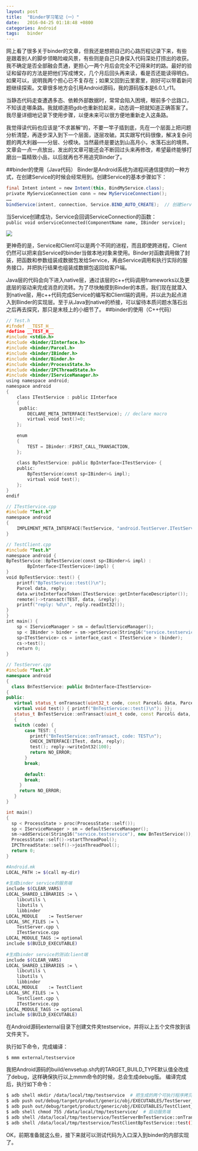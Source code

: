 ```yaml
---
layout: post
title:  "Binder学习笔记（一）"
date:   2016-04-25 01:18:48 +0800
categories: Android
tags:   binder
---
```

网上看了很多关于binder的文章，但我还是想把自己的心路历程记录下来，有些是跟着别人的脚步领略险峻风景，有些则是自己只身探入代码深处打捞出的收获。我不确定是否全部融会贯通，更担心一两个月后会完全不记得来时的路。最好的验证和留存的方法是把他们写成博文，几个月后回头再来读，看是否还能读得明白。如果可以，说明我两个担心已不复存在；如果又回到云里雾里，刚好可以带着新问题继续探索。文章很多地方会引用Android源码，我的源码版本是6.0.1_r11。

当静态代码走查遭遇多态、依赖外部数据时，常常会陷入困境，眼前多个岔路口，不知该走哪条路。我就顺道把gdb也重新捡起来，动态调一把就知道正确答案了。我尽量详细地记录下使用步骤，以便未来可以很方便地重新走入这条路。

我觉得读代码也应该是“不求甚解”的，不要一竿子插到底，先在一个层面上把问题分析清楚，再逐步深入到下一个层面，逐层攻破。其实跟写代码很像，解决复杂问题的两大利器——分层、分模块。当然最终是要达到山高月小，水落石出的境界。文章会一点一点放出，发出的文章可能还会不断回过头来再修改，希望最终能够打磨出一篇精致小品，以后就再也不用追究Binder了。

##binder的使用（Java代码）
Binder是Android系统为进程间通信提供的一种方式，在创建Service的时候会经常用到。创建Service的基本步骤如下：
``` java
final Intent intent = new Intent(this, BindMyService.class);  
private MyServiceConnection conn = new MyServiceConnection();  
……  
bindService(intent, connection, Service.BIND_AUTO_CREATE);  // 创建Service 
```

当Service创建成功，Service会回调ServiceConnection的函数：
`public void onServiceConnected(ComponentName name, IBinder service); `

![](05111709.png)

更神奇的是，Service和Client可以是两个不同的进程，而且即使跨进程，Client仍然可以把来自Service的binder当做本地对象来使用。Binder对函数调用做了封装，把函数和参数组装成数据包发给Service，再由Service调用和执行实际的服务接口，并把执行结果也组装成数据包返回给客户端。

Java层的代码会向下进入native层，通过该层的c++代码调用frameworks以及更底层的驱动来完成消息的流转。为了尽快触摸到Binder的本质，我们现在就潜入到native层，用c++代码完成Service的编写和Client端的调用，并以此为起点进入到Binder的实现层。至于从Java到native的桥接，可以留待本质问题水落石出之后再去探究，那只是末枝上的小细节了。
##binder的使用（C++代码）
``` c++
// Test.h  
#ifndef __TEST_H__  
#define __TEST_H__  
#include <stdio.h>  
#include <binder/IInterface.h>  
#include <binder/Parcel.h>  
#include <binder/IBinder.h>  
#include <binder/Binder.h>  
#include <binder/ProcessState.h>  
#include <binder/IPCThreadState.h>  
#include <binder/IServiceManager.h>  
using namespace android;  
namespace android  
{  
    class ITestService : public IInterface  
    {  
     public:  
        DECLARE_META_INTERFACE(TestService); // declare macro  
        virtual void test()=0;  
    };  
   
    enum  
    {  
        TEST = IBinder::FIRST_CALL_TRANSACTION,  
    };  
  
    class BpTestService: public BpInterface<ITestService> {  
    public:  
        BpTestService(const sp<IBinder>& impl);  
        virtual void test();  
    };  
}  
endif  
```

``` c++
// ITestService.cpp
#include "Test.h"  
namespace android  
{  
    IMPLEMENT_META_INTERFACE(TestService, "android.TestServer.ITestService");  
} 
```
``` c++
// TestClient.cpp  
#include "Test.h"  
namespace android {  
BpTestService::BpTestService(const sp<IBinder>& impl) :  
        BpInterface<ITestService>(impl) {  
}  
void BpTestService::test() {  
    printf("BpTestService::test()\n");  
    Parcel data, reply;  
    data.writeInterfaceToken(ITestService::getInterfaceDescriptor());  
    remote()->transact(TEST, data, &reply);  
    printf("reply: %d\n", reply.readInt32());  
}  
}  
int main() {  
    sp < IServiceManager > sm = defaultServiceManager();  
    sp < IBinder > binder = sm->getService(String16("service.testservice"));  
    sp<ITestService> cs = interface_cast < ITestService > (binder);  
    cs->test();  
    return 0;  
}  
```
``` c++
// TestServer.cpp
#include "Test.h"
namespace android 
{
  class BnTestService: public BnInterface<ITestService> 
{
public: 
   virtual status_t onTransact(uint32_t code, const Parcel& data, Parcel* reply, uint32_t flags = 0); 
   virtual void test() { printf("BnTestService::test()\n"); }};
   status_t BnTestService::onTransact(uint_t code, const Parcel& data, Parcel* reply, uint32_t flags) 
   { 
   switch (code) { 
	   case TEST: { 
		 printf("BnTestService::onTransact, code: TEST\n"); 
		 CHECK_INTERFACE(ITest, data, reply); 
		 test(); reply->writeInt32(100); 
		 return NO_ERROR; 
	   } 
	   break; 
 
	   default: 
	   break; 
	 } 
	 return NO_ERROR;
   }
}

int main() 
{ 
  sp < ProcessState > proc(ProcessState::self()); 
  sp < IServiceManager > sm = defaultServiceManager(); 
  sm->addService(String16("service.testservice"), new BnTestService()); 
  ProcessState::self()->startThreadPool(); 
  IPCThreadState::self()->joinThreadPool(); 
  return 0;
}
```

``` bash
#Android.mk
LOCAL_PATH := $(call my-dir)  
  
#生成binder service的服务端  
include $(CLEAR_VARS)  
LOCAL_SHARED_LIBRARIES := \  
    libcutils \  
    libutils \  
    libbinder   
LOCAL_MODULE    := TestServer  
LOCAL_SRC_FILES := \  
    TestServer.cpp \  
    ITestService.cpp  
LOCAL_MODULE_TAGS := optional  
include $(BUILD_EXECUTABLE)  
   
#生成binder service的测试client端  
include $(CLEAR_VARS)  
LOCAL_SHARED_LIBRARIES := \  
    libcutils \  
    libutils \  
    libbinder   
LOCAL_MODULE    := TestClient  
LOCAL_SRC_FILES := \  
    TestClient.cpp \  
    ITestService.cpp  
LOCAL_MODULE_TAGS := optional  
include $(BUILD_EXECUTABLE)  
```

在Android源码external目录下创建文件夹testservice，并将以上五个文件放到该文件夹下。

执行如下命令，完成编译：

`$ mmm external/testservice`

我把Android源码的build/envsetup.sh内的TARGET_BUILD_TYPE默认值全改成了debug，这样确保执行以上mmm命令的时候，总会生成debug版。
编译完成后，执行如下命令：
``` bash
$ adb shell mkdir /data/local/tmp/testservice  # 把生成的两个可执行程序拷贝到模拟器
$ adb push out/debug/target/product/generic/obj/EXECUTABLES/TestServer_intermediates/LINKED/TestServer /data/local/tmp/testservice
$ adb push out/debug/target/product/generic/obj/EXECUTABLES/TestClient_intermediates/LINKED/TestClient /data/local/tmp/testservice  # 添加可执行权限
$ adb shell chmod 755 /data/local/tmp/testservice/  # 启动服务端
$ adb shell /data/local/tmp/testservice/TestServerBnTestService::onTransact, code: TESTBnTestService::test()# 在另一个终端下客户端：
$ adb shell /data/local/tmp/testservice/TestClientBpTestService::test()reply 100
```

OK，前期准备就这么些，接下来就可以测试代码为入口深入到binder的内部实现了。
